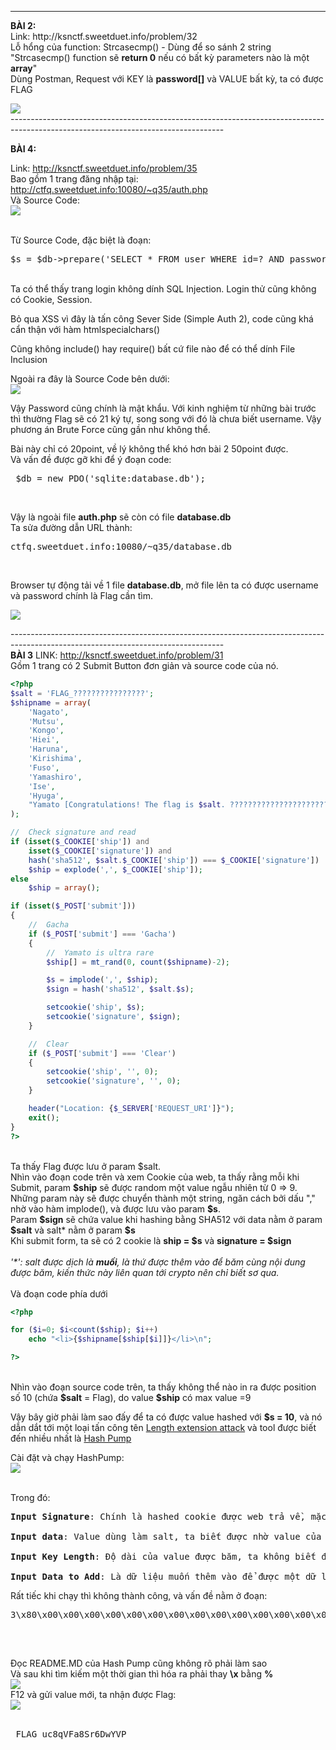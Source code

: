 

----------------------------------------------------------------------------------------------------------------------------------
<p> <strong> BÀI 2: </strong><br>
Link: http://ksnctf.sweetduet.info/problem/32 <br>
Lỗ hổng của function: Strcasecmp() - Dùng để so sánh 2 string <br>
"Strcasecmp() function sẽ <b>return 0</b> nếu có bất kỳ parameters nào là một <b>array</b>" <br>
Dùng Postman, Request với KEY là <b>password[]</b> và VALUE bất kỳ, ta có được FLAG </p>
<img src="https://github.com/nghiaclv-0956/sec-exercises/blob/master/0x02/images/02-1.png"> <br>
-----------------------------------------------------------------------------------------------------------------------------------
<br>

<strong> BÀI 4: </strong><br>

Link: http://ksnctf.sweetduet.info/problem/35 <br>
Bao gồm 1 trang đăng nhập tại: http://ctfq.sweetduet.info:10080/~q35/auth.php <br>
Và Source Code: <br>
<img src="https://github.com/nghiaclv-0956/sec-exercises/blob/master/0x02/images/code2.png">

<br>
Từ Source Code, đặc biệt là đoạn:
<pre>
$s = $db->prepare('SELECT * FROM user WHERE id=? AND password=?');
</pre>
<br>
Ta có thể thấy trang login không dính SQL Injection. Login thử cũng không có Cookie, Session. <br>

Bỏ qua XSS vì đây là tấn công Sever Side (Simple Auth 2), code cũng khá cẩn thận với hàm htmlspecialchars() <br>

Cũng không include() hay require() bất cứ file nào để có thể dính File Inclusion <br>

Ngoài ra đây là Source Code bên  dưới: <br>
<img src="https://github.com/nghiaclv-0956/sec-exercises/blob/master/0x02/images/code.png">

Vậy Password cũng chính là mật khẩu. Với kinh nghiệm từ những bài trước thì thường Flag sẽ có 21 ký tự, song song với đó là chưa biết username. Vậy phương án Brute Force cũng gần như không thể.<br>

Bài này chỉ có 20point, về lý không thể khó hơn bài 2 50point được.<br>
Và vấn đề được gỡ khi để ý đoạn code: <br>
<pre> $db = new PDO('sqlite:database.db');</pre><br>

Vậy là ngoài file <b>auth.php</b> sẽ còn có file <b>database.db</b> <br>
Ta sửa đường dẫn URL thành: <pre> ctfq.sweetduet.info:10080/~q35/database.db </pre> <br>

Browser tự động tải về 1 file <b>database.db</b>, mở file lên ta có được username và password chính là Flag cần tìm.

<img src="https://github.com/nghiaclv-0956/sec-exercises/blob/master/0x02/images/resultb4.png">

-----------------------------------------------------------------------------------------------------------------------------------<br>
<b>BÀI 3</b>
LINK: http://ksnctf.sweetduet.info/problem/31 <br>
Gồm 1 trang có 2 Submit Button đơn giản và source code của nó.
```php
<?php
$salt = 'FLAG_????????????????';
$shipname = array(
    'Nagato',
    'Mutsu',
    'Kongo',
    'Hiei',
    'Haruna',
    'Kirishima',
    'Fuso',
    'Yamashiro',
    'Ise',
    'Hyuga',
    "Yamato [Congratulations! The flag is $salt. ??????????????????????????????????????.]"
);

//  Check signature and read
if (isset($_COOKIE['ship']) and
    isset($_COOKIE['signature']) and
    hash('sha512', $salt.$_COOKIE['ship']) === $_COOKIE['signature'])
    $ship = explode(',', $_COOKIE['ship']);
else
    $ship = array();

if (isset($_POST['submit']))
{
    //  Gacha
    if ($_POST['submit'] === 'Gacha')
    {
        //  Yamato is ultra rare
        $ship[] = mt_rand(0, count($shipname)-2);

        $s = implode(',', $ship);
        $sign = hash('sha512', $salt.$s);

        setcookie('ship', $s);
        setcookie('signature', $sign);
    }

    //  Clear
    if ($_POST['submit'] === 'Clear')
    {
        setcookie('ship', '', 0);
        setcookie('signature', '', 0);
    }

    header("Location: {$_SERVER['REQUEST_URI']}");
    exit();
}
?>
```
<br>
Ta thấy Flag được lưu ở param $salt. <br>
Nhìn vào đoạn code trên và xem Cookie của web, ta thấy rằng mỗi khi Submit, param  <b>$ship</b> sẽ được random một value ngẫu nhiên từ 0 => 9. <br>
Những param này sẽ được chuyển thành một string, ngăn cách bởi dấu "," nhờ vào hàm implode(), và được lưu vào param  <b>$s</b>. <br>
Param  <b>$sign</b> sẽ chứa value khi hashing bằng SHA512 với data nằm ở param <b>$salt</b> và salt* nằm ở param  <b>$s</b> <br>
Khi submit form, ta sẽ có 2 cookie là <b>ship = $s</b>  và <b>signature = $sign</b>
<br>
<br>
<i>'*': salt được dịch là <b>muối</b>, là thứ được thêm vào để băm cùng nội dung được băm, kiến thức này liên quan tới crypto nên chỉ biết sơ qua.</i>
<br>
<br>
Và đoạn code phía dưới <br>


```php
<?php

for ($i=0; $i<count($ship); $i++)
    echo "<li>{$shipname[$ship[$i]]}</li>\n";

?>
```

<br>
Nhìn vào đoạn source code trên, ta thấy không thể nào in ra được position số 10 (chứa <b>$salt</b> = Flag), do value <b>$ship</b> có max value =9 <br>

Vậy bây giờ phải làm sao đấy để ta có được value hashed với <b>$s = 10</b>, và nó dẫn dắt tới một loại tấn công tên 
<a href="https://en.wikipedia.org/wiki/Length_extension_attack">Length extension attack</a> và tool được biết đến nhiều nhất là 
<a href="https://github.com/bwall/HashPump">Hash Pump</a>
<br>

Cài đặt và chạy HashPump:<br>
<img src="https://github.com/nghiaclv-0956/sec-exercises/blob/master/0x02/images/hashp.png">

<br>
Trong đó:<br><pre>
<b>Input Signature</b>: Chính là hashed cookie được web trả về, mặc định đúng vì được web hashed và gán cho Client.<br>
<b>Input data</b>: Value dùng làm salt, ta biết được nhờ value của ship.<br>
<b>Input Key Length</b>: Độ dài của value được băm, ta không biết được nội dung nhưng biết độ dài là 21 (chính là Flag).<br>
<b>Input Data to Add</b>: Là dữ liệu muốn thêm vào để được một dữ liệu mới hợp lệ. Do mặc định mỗi khi Submit thì các value được hàm implode() nối thêm một dấu phẩy phía trước, nên value thêm vào ta điền <b>,10</b> <br></pre>

Rất tiếc khi chạy thì không thành công, và vấn đề nằm ở đoạn: <br>

<pre><artical>3\x80\x00\x00\x00\x00\x00\x00\x00\x00\x00\x00\x00\x00\x00\x00\x00\x00\x00\x00\x00\x00\x00\x00\x00\x00\x00\x00\x00\x00\x00\x00\x00\x00\x00\x00\x00\x00\x00\x00\x00\x00\x00\x00\x00\x00\x00\x00\x00\x00\x00\x00\x00\x00\x00\x00\x00\x00\x00\x00\x00\x00\x00\x00\x00\x00\x00\x00\x00\x00\x00\x00\x00\x00\x00\x00\x00\x00\x00\x00\x00\x00\x00\x00\x00\x00\x00\x00\x00\x00\x00\x00\x00\x00\x00\x00\x00\x00\x00\x00\x00\x00\x00\x00\x00\x00\xb0,10
 </artical> </pre><br>
 Đọc README.MD của Hash Pump cũng không rõ phải làm sao <br>
 Và sau khi tìm kiếm một thời gian thì hóa ra phải thay <b>\x</b> bằng <b>%</b> <br>
 <img src="https://github.com/nghiaclv-0956/sec-exercises/blob/master/0x02/images/timhieu.png">
 <br>
 F12 và gửi value mới, ta nhận được Flag: <br>
 <img src="https://github.com/nghiaclv-0956/sec-exercises/blob/master/0x02/images/result3.png">
 <br> 
 <br>
 <pre> FLAG_uc8qVFa8Sr6DwYVP </pre>
